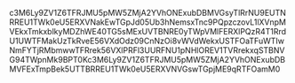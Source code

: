 c3M6Ly9ZV1Z6TFRJMU5pMW5ZMjA2YVhONExubDBMVGsyTlRrNU9EUTNRREU1TWk0eU5ERXVNakEwTGpJd05Ub3hNemsxTnc9PQpzczovL1lXVnpMVEkxTmkxblkyMDZhWE40TG5sMExUVTBNRE0yTWpVMlFERXlPQzR4T1RrdU1UWTFMakUzTkRveE56VXdOdz09CnNzOi8vWVdWekxUSTFOaTFuWTIwNmFYTjRMbmwwTFRrek56VXlPRFl3UURFNU1pNHlOREV1TVRrekxqSTBNVG94TWpnMk9BPT0Kc3M6Ly9ZV1Z6TFRJMU5pMW5ZMjA2YVhONExubDBMVFExTmpBek5UTTBRREU1TWk0eU5ERXVNVGswTGpjME9qRTFOamM0